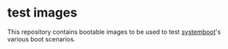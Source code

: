 # test images

This repository contains bootable images to be used to test
[systemboot](https://systemboot.org)'s various boot scenarios.
